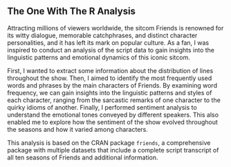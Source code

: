 ## The One With The R Analysis

Attracting millions of viewers worldwide, the sitcom Friends is renowned for its witty dialogue, memorable catchphrases, and distinct character personalities, and it has left its mark on popular culture. As a fan, I was inspired to conduct an analysis of the script data to gain insights into the linguistic patterns and emotional dynamics of this iconic sitcom.

First, I wanted to extract some information about the distribution of lines throughout the show. Then, I aimed to identify the most frequently used words and phrases by the main characters of Friends. By examining word frequency, we can gain insights into the linguistic patterns and styles of each character, ranging from the sarcastic remarks of one character to the quirky idioms of another. Finally, I performed sentiment analysis to understand the emotional tones conveyed by different speakers. This also enabled me to explore how the sentiment of the show evolved throughout the seasons and how it varied among characters.

This analysis is based on the CRAN package `friends`, a comprehensive package with multiple datasets that include a complete script transcript of all ten seasons of Friends and additional information.